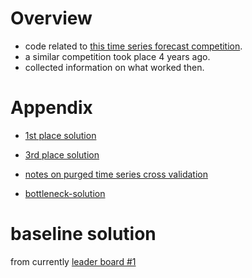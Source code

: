 # Overview

- code related to [this time series forecast competition](https://www.kaggle.com/competitions/jane-street-real-time-market-data-forecasting).
- a similar competition took place 4 years ago.
- collected information on what worked then.

# Appendix

- [1st place solution](https://www.kaggle.com/competitions/jane-street-market-prediction/discussion/224348)

- [3rd place solution](https://www.kaggle.com/competitions/jane-street-market-prediction/discussion/224713)

- [notes on purged time series cross validation](https://www.kaggle.com/code/marketneutral/purged-time-series-cv-xgboost-optuna)

- [bottleneck-solution](https://www.kaggle.com/code/aimind/bottleneck-encoder-mlp-keras-tuner-8601c5/notebook)

# baseline solution

from currently [leader board #1](https://www.kaggle.com/code/yuanzhezhou/jane-street-baseline-lgb-xgb-and-catboost/notebook)